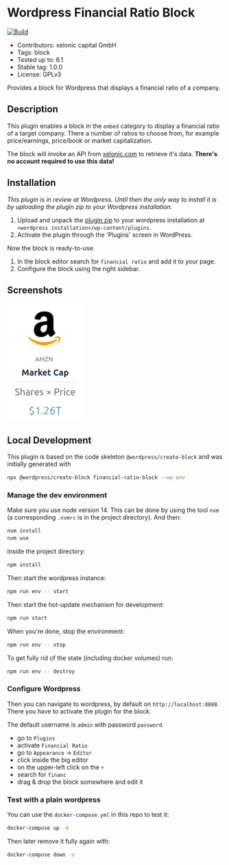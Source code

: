 # Wordpress Financial Ratio Block

[![Build](https://github.com/xelonic/wordpress-financial-ratio-block/actions/workflows/build.yml/badge.svg)](https://github.com/xelonic/wordpress-financial-ratio-block/actions/workflows/build.yml)

* Contributors:      xelonic capital GmbH
* Tags:              block
* Tested up to:      6.1
* Stable tag:        1.0.0
* License:           GPLv3

Provides a block for Wordpress that displays a financial ratio of a company.

## Description

This plugin enables a block in the `embed` category to display a financial ratio of a target company. There a
number of ratios to choose from, for example price/earnings, price/book or market capitalization.

The block will invoke an API from <a href="https://xelonic.com" target="_blank">xelonic.com</a> to retrieve it's data.
**There's no account required to use this data!**


## Installation

*This plugin is in review at Wordpress. Until then the only way to install it is by uploading the plugin zip
to your Wordpress installation.*

1. Upload and unpack the [plugin zip](https://github.com/xelonic/wordpress-financial-ratio-block/releases/download/v1.0.0/financial-ratio-block.zip)
   to your wordpress installation at `<wordpress installation>/wp-content/plugins`.
2. Activate the plugin through the 'Plugins' screen in WordPress.

Now the block is ready-to-use.

1. In the block editor search for `financial ratio` and add it to your page.
2. Configure the block using the right sidebar.

## Screenshots

![block screenshot](./screenshots/screenshot-block.png)

## Local Development

This plugin is based on the code skeleton `@wordpress/create-block` and was initially generated with

```bash
npx @wordpress/create-block financial-ratio-block --wp-env
```

### Manage the dev environment

Make sure you use node version 14. This can be done by using the tool `nvm` (a corresponding `.nvmrc`
is in the project directory). And then:

```bash
nvm install
nvm use
```

Inside the project directory:

```bash
npm install
```

Then start the wordpress instance:

```bash
npm run env -- start
```

Then start the hot-update mechanism for development:

```bash
npm run start
```

When you're done, stop the environment:

```bash
npm run env -- stop
```

To get fully rid of the state (including docker volumes) run:

```bash
npm run env -- destroy
```

### Configure Wordpress

Then you can navigate to wordpress, by default on `http://localhost:8888`. There you have to activate the plugin
for the block.

The default username is `admin` with password `password`.

* go to `Plugins`
* activate `Financial Ratio`
* go to `Appearance` -> `Editor`
* click inside the big editor
* on the upper-left click on the `+`
* search for `financ`
* drag & drop the block somewhere and edit it

### Test with a plain wordpress

You can use the `docker-compose.yml` in this repo to test it:

```bash
docker-compose up -d
```

Then later remove it fully again with:

```bash
docker-compose down -v
```
